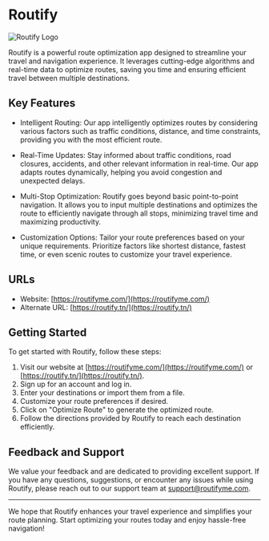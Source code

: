 # Routify

![Routify Logo](https://routifyme.com/fastify.png)

Routify is a powerful route optimization app designed to streamline your travel and navigation experience. It leverages cutting-edge algorithms and real-time data to optimize routes, saving you time and ensuring efficient travel between multiple destinations.

## Key Features

- Intelligent Routing: Our app intelligently optimizes routes by considering various factors such as traffic conditions, distance, and time constraints, providing you with the most efficient route.

- Real-Time Updates: Stay informed about traffic conditions, road closures, accidents, and other relevant information in real-time. Our app adapts routes dynamically, helping you avoid congestion and unexpected delays.

- Multi-Stop Optimization: Routify goes beyond basic point-to-point navigation. It allows you to input multiple destinations and optimizes the route to efficiently navigate through all stops, minimizing travel time and maximizing productivity.

- Customization Options: Tailor your route preferences based on your unique requirements. Prioritize factors like shortest distance, fastest time, or even scenic routes to customize your travel experience.

## URLs

- Website: [https://routifyme.com/](https://routifyme.com/)
- Alternate URL: [https://routify.tn/](https://routify.tn/)

## Getting Started

To get started with Routify, follow these steps:

1. Visit our website at [https://routifyme.com/](https://routifyme.com/) or [https://routify.tn/](https://routify.tn/).
2. Sign up for an account and log in.
3. Enter your destinations or import them from a file.
4. Customize your route preferences if desired.
5. Click on "Optimize Route" to generate the optimized route.
6. Follow the directions provided by Routify to reach each destination efficiently.

## Feedback and Support

We value your feedback and are dedicated to providing excellent support. If you have any questions, suggestions, or encounter any issues while using Routify, please reach out to our support team at support@routifyme.com.

---

We hope that Routify enhances your travel experience and simplifies your route planning. Start optimizing your routes today and enjoy hassle-free navigation!
